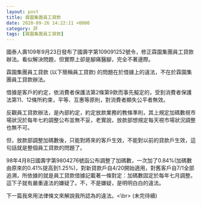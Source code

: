 ```yaml
---
layout: post
title: 霖園集團員工貸款
date: 2020-09-26 14:22:11 +0000
category: 評
tags: [霖園集團員工貸款]
---
```



國泰人壽109年9月23日發布了國壽字第109091252號令，修正霖園集團員工貸款辦法。看似解決問題，但實際上卻是腳痛醫腳，完全不著邊際。

霖園集團員工貸款 (以下簡稱員工貸款) 的問題在於借據上的違法，不在於霖園集團員工貸款辦法。

借據是客戶的約定，依消費者保護法第2條第9款而事先擬定的，受到消費者保護法第11、12條所約束，平等、互惠等原則，對消費者顯失公平者無效。

反觀員工貸款辦法，是內部約定，約定放款業務的教條準則，其上規定加碼數視市場狀況於每年七約調整公布並無不妥，老實說，放款部想規定每天視市場狀況調整也無不可。

但，放款部調整加碼數後，只能對將來的客戶生效，不能對以前的貸款戶生效，這句話就是整個員工貸款的問題了。

98年4月8日國壽字第9804276號函公布調整了加碼數，一次加了0.84%(加碼數由原來的0.41%提高到1.25%)，對新貸款戶自4/20開始適用，對舊客戶自7/1全部追溯，所依據的就是員工貸款借據記載著一條對定：加碼數固定於每年七月調整。這下子就有嚴重違法的嫌疑了。不，不是嫌疑，是明明白白的違法。

下一篇我來用法律條文來解說我所認為的違法。<\br>
(未完待續)
